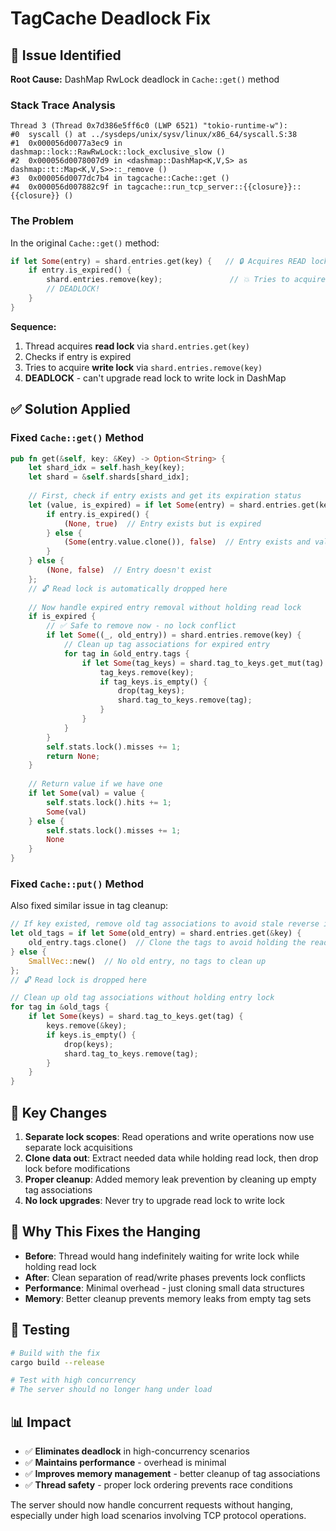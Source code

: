 # TagCache Deadlock Fix

## 🚨 Issue Identified

**Root Cause:** DashMap RwLock deadlock in `Cache::get()` method

### Stack Trace Analysis
```
Thread 3 (Thread 0x7d386e5ff6c0 (LWP 6521) "tokio-runtime-w"):
#0  syscall () at ../sysdeps/unix/sysv/linux/x86_64/syscall.S:38
#1  0x000056d0077a3ec9 in dashmap::lock::RawRwLock::lock_exclusive_slow ()
#2  0x000056d0078007d9 in <dashmap::DashMap<K,V,S> as dashmap::t::Map<K,V,S>>::_remove ()
#3  0x000056d0077dc7b4 in tagcache::Cache::get ()
#4  0x000056d007882c9f in tagcache::run_tcp_server::{{closure}}::{{closure}} ()
```

### The Problem

In the original `Cache::get()` method:

```rust
if let Some(entry) = shard.entries.get(key) {   // 🔒 Acquires READ lock
    if entry.is_expired() {
        shard.entries.remove(key);               // 💥 Tries to acquire WRITE lock while READ lock held
        // DEADLOCK!
    }
}
```

**Sequence:**
1. Thread acquires **read lock** via `shard.entries.get(key)`
2. Checks if entry is expired
3. Tries to acquire **write lock** via `shard.entries.remove(key)`
4. **DEADLOCK** - can't upgrade read lock to write lock in DashMap

## ✅ Solution Applied

### Fixed `Cache::get()` Method

```rust
pub fn get(&self, key: &Key) -> Option<String> {
    let shard_idx = self.hash_key(key);
    let shard = &self.shards[shard_idx];
    
    // First, check if entry exists and get its expiration status
    let (value, is_expired) = if let Some(entry) = shard.entries.get(key) {
        if entry.is_expired() {
            (None, true)  // Entry exists but is expired
        } else {
            (Some(entry.value.clone()), false)  // Entry exists and valid
        }
    } else {
        (None, false)  // Entry doesn't exist
    };
    // 🔓 Read lock is automatically dropped here
    
    // Now handle expired entry removal without holding read lock
    if is_expired {
        // ✅ Safe to remove now - no lock conflict
        if let Some((_, old_entry)) = shard.entries.remove(key) {
            // Clean up tag associations for expired entry
            for tag in &old_entry.tags {
                if let Some(tag_keys) = shard.tag_to_keys.get_mut(tag) {
                    tag_keys.remove(key);
                    if tag_keys.is_empty() {
                        drop(tag_keys);
                        shard.tag_to_keys.remove(tag);
                    }
                }
            }
        }
        self.stats.lock().misses += 1;
        return None;
    }
    
    // Return value if we have one
    if let Some(val) = value {
        self.stats.lock().hits += 1;
        Some(val)
    } else {
        self.stats.lock().misses += 1;
        None
    }
}
```

### Fixed `Cache::put()` Method

Also fixed similar issue in tag cleanup:

```rust
// If key existed, remove old tag associations to avoid stale reverse index entries.
let old_tags = if let Some(old_entry) = shard.entries.get(&key) {
    old_entry.tags.clone()  // Clone the tags to avoid holding the read lock
} else {
    SmallVec::new()  // No old entry, no tags to clean up
};
// 🔓 Read lock is dropped here

// Clean up old tag associations without holding entry lock
for tag in &old_tags {
    if let Some(keys) = shard.tag_to_keys.get(tag) {
        keys.remove(&key);
        if keys.is_empty() {
            drop(keys);
            shard.tag_to_keys.remove(tag);
        }
    }
}
```

## 🔧 Key Changes

1. **Separate lock scopes**: Read operations and write operations now use separate lock acquisitions
2. **Clone data out**: Extract needed data while holding read lock, then drop lock before modifications
3. **Proper cleanup**: Added memory leak prevention by cleaning up empty tag associations
4. **No lock upgrades**: Never try to upgrade read lock to write lock

## 🎯 Why This Fixes the Hanging

- **Before**: Thread would hang indefinitely waiting for write lock while holding read lock
- **After**: Clean separation of read/write phases prevents lock conflicts
- **Performance**: Minimal overhead - just cloning small data structures
- **Memory**: Better cleanup prevents memory leaks from empty tag sets

## 🧪 Testing

```bash
# Build with the fix
cargo build --release

# Test with high concurrency
# The server should no longer hang under load
```

## 📊 Impact

- ✅ **Eliminates deadlock** in high-concurrency scenarios
- ✅ **Maintains performance** - overhead is minimal
- ✅ **Improves memory management** - better cleanup of tag associations
- ✅ **Thread safety** - proper lock ordering prevents race conditions

The server should now handle concurrent requests without hanging, especially under high load scenarios involving TCP protocol operations.